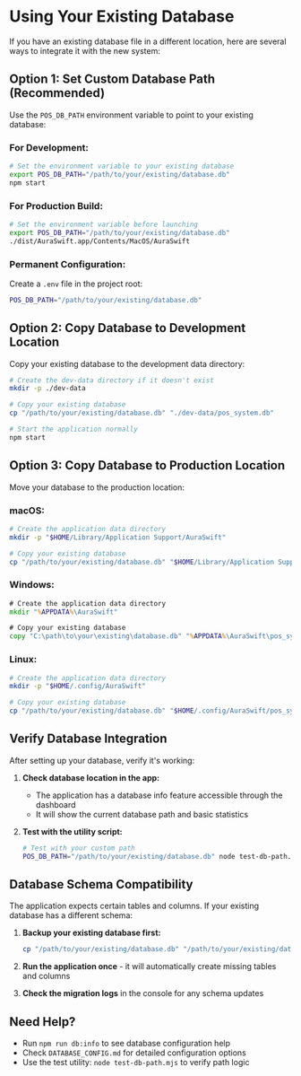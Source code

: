 # Using Your Existing Database

If you have an existing database file in a different location, here are several ways to integrate it with the new system:

## Option 1: Set Custom Database Path (Recommended)

Use the `POS_DB_PATH` environment variable to point to your existing database:

### For Development:

```bash
# Set the environment variable to your existing database
export POS_DB_PATH="/path/to/your/existing/database.db"
npm start
```

### For Production Build:

```bash
# Set the environment variable before launching
export POS_DB_PATH="/path/to/your/existing/database.db"
./dist/AuraSwift.app/Contents/MacOS/AuraSwift
```

### Permanent Configuration:

Create a `.env` file in the project root:

```bash
POS_DB_PATH="/path/to/your/existing/database.db"
```

## Option 2: Copy Database to Development Location

Copy your existing database to the development data directory:

```bash
# Create the dev-data directory if it doesn't exist
mkdir -p ./dev-data

# Copy your existing database
cp "/path/to/your/existing/database.db" "./dev-data/pos_system.db"

# Start the application normally
npm start
```

## Option 3: Copy Database to Production Location

Move your database to the production location:

### macOS:

```bash
# Create the application data directory
mkdir -p "$HOME/Library/Application Support/AuraSwift"

# Copy your existing database
cp "/path/to/your/existing/database.db" "$HOME/Library/Application Support/AuraSwift/pos_system.db"
```

### Windows:

```cmd
# Create the application data directory
mkdir "%APPDATA%\AuraSwift"

# Copy your existing database
copy "C:\path\to\your\existing\database.db" "%APPDATA%\AuraSwift\pos_system.db"
```

### Linux:

```bash
# Create the application data directory
mkdir -p "$HOME/.config/AuraSwift"

# Copy your existing database
cp "/path/to/your/existing/database.db" "$HOME/.config/AuraSwift/pos_system.db"
```

## Verify Database Integration

After setting up your database, verify it's working:

1. **Check database location in the app:**

   - The application has a database info feature accessible through the dashboard
   - It will show the current database path and basic statistics

2. **Test with the utility script:**
   ```bash
   # Test with your custom path
   POS_DB_PATH="/path/to/your/existing/database.db" node test-db-path.mjs
   ```

## Database Schema Compatibility

The application expects certain tables and columns. If your existing database has a different schema:

1. **Backup your existing database first:**

   ```bash
   cp "/path/to/your/existing/database.db" "/path/to/your/existing/database.backup.db"
   ```

2. **Run the application once** - it will automatically create missing tables and columns

3. **Check the migration logs** in the console for any schema updates

## Need Help?

- Run `npm run db:info` to see database configuration help
- Check `DATABASE_CONFIG.md` for detailed configuration options
- Use the test utility: `node test-db-path.mjs` to verify path logic
